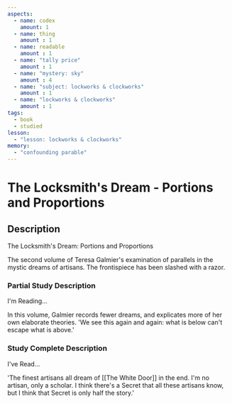 ```yaml
---
aspects: 
  - name: codex
    amount: 1
  - name: thing
    amount : 1
  - name: readable
    amount : 1
  - name: "tally price"
    amount : 1
  - name: "mystery: sky"
    amount : 4
  - name: "subject: lockworks & clockworks"
    amount : 1
  - name: "lockworks & clockworks"
    amount : 1
tags:
  - book
  - studied
lesson:
  - "lesson: lockworks & clockworks"
memory:
  - "confounding parable"
---
```


# The Locksmith's Dream - Portions and Proportions

## Description
The Locksmith's Dream: Portions and Proportions

The second volume of Teresa Galmier's examination of parallels in the mystic dreams of artisans. The frontispiece has been slashed with a razor.
### Partial Study Description
I'm Reading...

In this volume, Galmier records fewer dreams, and explicates more of her own elaborate theories. 'We see this again and again: what is below can't escape what is above.'
### Study Complete Description
I've Read...

'The finest artisans all dream of [[The White Door]] in the end. I'm no artisan, only a scholar. I think there's a Secret that all these artisans know, but I think that Secret is only half the story.'